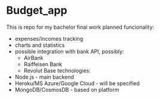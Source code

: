 # Budget_app
This is repo for my bachelor final work
planned funcionality: 
* expenses/incomes tracking
* charts and statistics
* possible integration with bank API, possibly: 
    * AirBank
    * Raiffeisen Bank
    * Revolut
Base technologies: 
* Node.js - main backend
* Heroku/MS Azure/Google Cloud - will be specified
* MongoDB/CosmosDB - based on platform